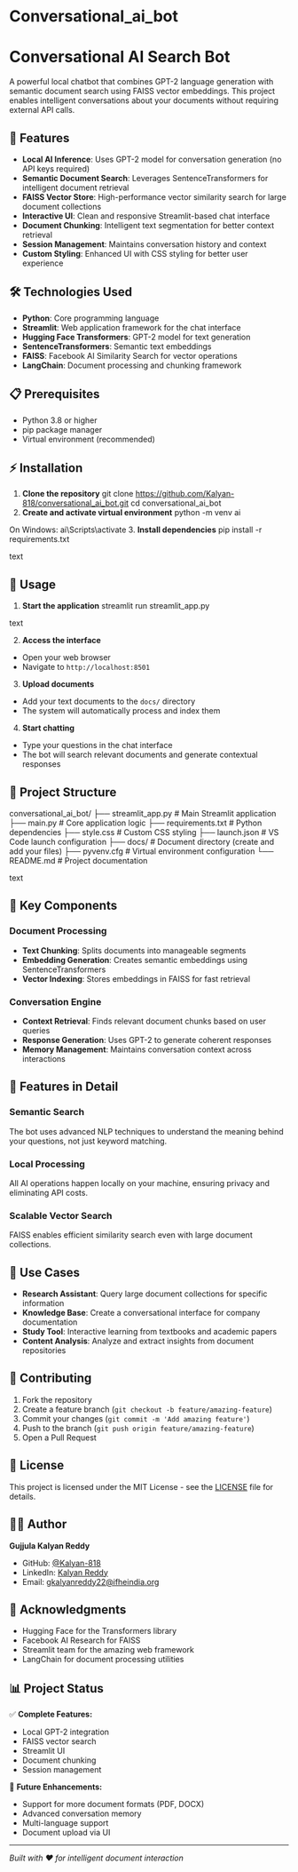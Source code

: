 # Conversational_ai_bot

# Conversational AI Search Bot

A powerful local chatbot that combines GPT-2 language generation with semantic document search using FAISS vector embeddings. This project enables intelligent conversations about your documents without requiring external API calls.

## 🚀 Features

- **Local AI Inference**: Uses GPT-2 model for conversation generation (no API keys required)
- **Semantic Document Search**: Leverages SentenceTransformers for intelligent document retrieval
- **FAISS Vector Store**: High-performance vector similarity search for large document collections
- **Interactive UI**: Clean and responsive Streamlit-based chat interface
- **Document Chunking**: Intelligent text segmentation for better context retrieval
- **Session Management**: Maintains conversation history and context
- **Custom Styling**: Enhanced UI with CSS styling for better user experience

## 🛠️ Technologies Used

- **Python**: Core programming language
- **Streamlit**: Web application framework for the chat interface
- **Hugging Face Transformers**: GPT-2 model for text generation
- **SentenceTransformers**: Semantic text embeddings
- **FAISS**: Facebook AI Similarity Search for vector operations
- **LangChain**: Document processing and chunking framework

## 📋 Prerequisites

- Python 3.8 or higher
- pip package manager
- Virtual environment (recommended)

## ⚡ Installation

1. **Clone the repository**
git clone https://github.com/Kalyan-818/conversational_ai_bot.git
cd conversational_ai_bot
2. **Create and activate virtual environment**
python -m venv ai

On Windows:
ai\Scripts\activate
3. **Install dependencies**
pip install -r requirements.txt

text

## 🎯 Usage

1. **Start the application**
streamlit run streamlit_app.py

text

2. **Access the interface**
- Open your web browser
- Navigate to `http://localhost:8501`

3. **Upload documents**
- Add your text documents to the `docs/` directory
- The system will automatically process and index them

4. **Start chatting**
- Type your questions in the chat interface
- The bot will search relevant documents and generate contextual responses

## 📁 Project Structure

conversational_ai_bot/
├── streamlit_app.py # Main Streamlit application
├── main.py # Core application logic
├── requirements.txt # Python dependencies
├── style.css # Custom CSS styling
├── launch.json # VS Code launch configuration
├── docs/ # Document directory (create and add your files)
├── pyvenv.cfg # Virtual environment configuration
└── README.md # Project documentation

text

## 🔧 Key Components

### Document Processing
- **Text Chunking**: Splits documents into manageable segments
- **Embedding Generation**: Creates semantic embeddings using SentenceTransformers
- **Vector Indexing**: Stores embeddings in FAISS for fast retrieval

### Conversation Engine
- **Context Retrieval**: Finds relevant document chunks based on user queries
- **Response Generation**: Uses GPT-2 to generate coherent responses
- **Memory Management**: Maintains conversation context across interactions

## 🎨 Features in Detail

### Semantic Search
The bot uses advanced NLP techniques to understand the meaning behind your questions, not just keyword matching.

### Local Processing
All AI operations happen locally on your machine, ensuring privacy and eliminating API costs.

### Scalable Vector Search
FAISS enables efficient similarity search even with large document collections.

## 🚀 Use Cases

- **Research Assistant**: Query large document collections for specific information
- **Knowledge Base**: Create a conversational interface for company documentation
- **Study Tool**: Interactive learning from textbooks and academic papers
- **Content Analysis**: Analyze and extract insights from document repositories

## 🤝 Contributing

1. Fork the repository
2. Create a feature branch (`git checkout -b feature/amazing-feature`)
3. Commit your changes (`git commit -m 'Add amazing feature'`)
4. Push to the branch (`git push origin feature/amazing-feature`)
5. Open a Pull Request

## 📝 License

This project is licensed under the MIT License - see the [LICENSE](LICENSE) file for details.

## 👨‍💻 Author

**Gujjula Kalyan Reddy**
- GitHub: [@Kalyan-818](https://github.com/Kalyan-818)
- LinkedIn: [Kalyan Reddy](https://www.linkedin.com/in/kalyan-reddy-0578872a7/)
- Email: gkalyanreddy22@ifheindia.org

## 🙏 Acknowledgments

- Hugging Face for the Transformers library
- Facebook AI Research for FAISS
- Streamlit team for the amazing web framework
- LangChain for document processing utilities

## 📊 Project Status

✅ **Complete Features:**
- Local GPT-2 integration
- FAISS vector search
- Streamlit UI
- Document chunking
- Session management

🔄 **Future Enhancements:**
- Support for more document formats (PDF, DOCX)
- Advanced conversation memory
- Multi-language support
- Document upload via UI

---

*Built with ❤️ for intelligent document interaction*
